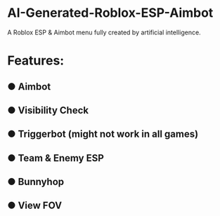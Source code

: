 # AI-Generated-Roblox-ESP-Aimbot
A Roblox ESP &amp; Aimbot menu fully created by artificial intelligence.

# Features:
## ● Aimbot
## ● Visibility Check
## ● Triggerbot (might not work in all games)
## ● Team & Enemy ESP
## ● Bunnyhop
## ● View FOV

